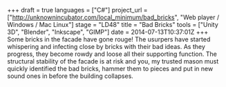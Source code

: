 +++
draft = true
languages = ["C#"]
project_url = ["http://unknownincubator.com/local_minimum/bad_bricks", "Web player / Windows / Mac Linux"]
stage = "LD48"
title = "Bad Bricks"
tools = ["Unity 3D", "Blender", "Inkscape", "GIMP"]
date = 2014-07-13T10:37:01Z
+++
Some bricks in the facade have gone rouge! The usurpers have started whispering and infecting close by bricks with their bad ideas. As they progress, they become rowdy and loose all their supporting function. The structural stability of the facade is at risk and you, my trusted mason must quickly identified the bad bricks, hammer them to pieces and put in new sound ones in before the building collapses.

